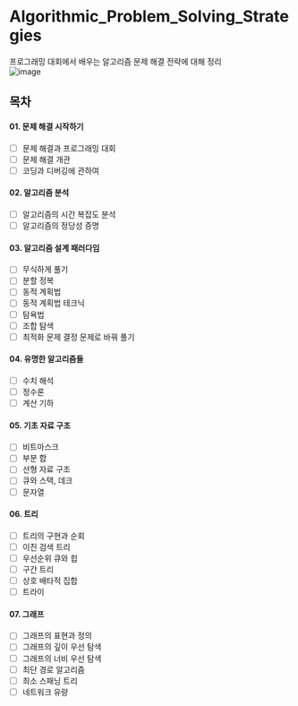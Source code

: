 # Algorithmic_Problem_Solving_Strategies
프로그래밍 대회에서 배우는 알고리즘 문제 해결 전략에 대해 정리  
![image](https://user-images.githubusercontent.com/54111883/148019251-5c68fe41-dc61-460d-8aab-8b712def08c0.png)

## 목차
#### 01. 문제 해결 시작하기
- [ ] 문제 해결과 프로그래밍 대회
- [ ] 문제 해결 개관
- [ ] 코딩과 디버깅에 관하여
#### 02. 알고리즘 분석
- [ ] 알고리즘의 시간 복잡도 분석
- [ ] 알고리즘의 정당성 증명
#### 03. 알고리즘 설계 패러다임
- [ ] 무식하게 풀기
- [ ] 분할 정복
- [ ] 동적 계획법
- [ ] 동적 계획법 테크닉
- [ ] 탐욕법
- [ ] 조합 탐색
- [ ] 최적화 문제 결정 문제로 바꿔 풀기
#### 04. 유명한 알고리즘들
- [ ] 수치 해석
- [ ] 정수론
- [ ] 계산 기하
#### 05. 기초 자료 구조
- [ ] 비트마스크
- [ ] 부분 합
- [ ] 선형 자료 구조
- [ ] 큐와 스택, 데크
- [ ] 문자열
#### 06. 트리
- [ ] 트리의 구현과 순회
- [ ] 이진 검색 트리
- [ ] 우선순위 큐와 힙
- [ ] 구간 트리
- [ ] 상호 배타적 집합
- [ ] 트라이
#### 07. 그래프
- [ ] 그래프의 표현과 정의
- [ ] 그래프의 깊이 우선 탐색
- [ ] 그래프의 너비 우선 탐색
- [ ] 최단 경로 알고리즘
- [ ] 최소 스패닝 트리
- [ ] 네트워크 유량
